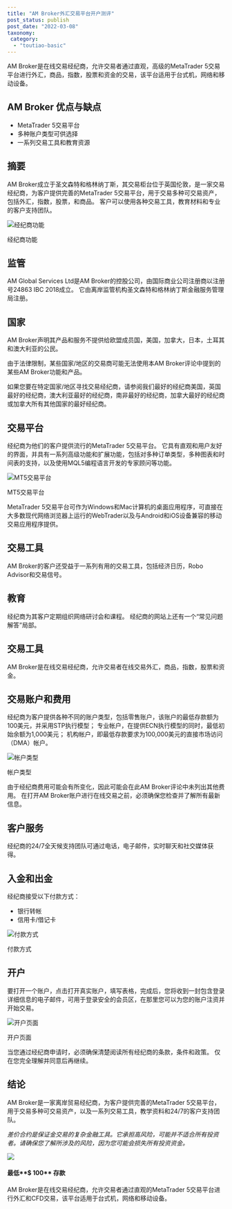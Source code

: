 ```yaml
---
title: "AM Broker外汇交易平台开户测评"
post_status: publish
post_date: "2022-03-08"
taxonomy:
 category: 
  - "toutiao-basic"
---
```


AM Broker是在线交易经纪商，允许交易者通过直观，高级的MetaTrader 5交易平台进行外汇，商品，指数，股票和资金的交易，该平台适用于台式机，网络和移动设备。

## AM Broker 优点与缺点

- MetaTrader 5交易平台
- 多种账户类型可供选择
- 一系列交易工具和教育资源

## 摘要

AM Broker成立于圣文森特和格林纳丁斯，其交易柜台位于英国伦敦，是一家交易经纪商，为客户提供完善的MetaTrader 5交易平台，用于交易多种可交易资产，包括外汇，指数，股票，和商品。 客户可以使用各种交易工具，教育材料和专业的客户支持团队。

![经纪商功能](https://cdn.fendou.la/funstoutiao/2020/11/AM-Broker-Review-Broker-Features.png "经纪商功能")

经纪商功能

## 监管

AM Global Services Ltd是AM Broker的控股公司，由国际商业公司注册商以注册号24863 IBC 2018成立。 它由离岸监管机构圣文森特和格林纳丁斯金融服务管理局注册。

## 国家

AM Broker声明其产品和服务不提供给欧盟成员国，美国，加拿大，日本，土耳其和澳大利亚的公民。

由于法律限制，某些国家/地区的交易商可能无法使用本AM Broker评论中提到的某些AM Broker功能和产品。

如果您要在特定国家/地区寻找交易经纪商，请参阅我们最好的经纪商美国，英国最好的经纪商，澳大利亚最好的经纪商，南非最好的经纪商，加拿大最好的经纪商或加拿大所有其他国家的最好经纪商。

## 交易平台

经纪商为他们的客户提供流行的MetaTrader 5交易平台。 它具有直观和用户友好的界面，并具有一系列高级功能和扩展功能，包括对多种订单类型，多种图表和时间表的支持，以及使用MQL5编程语言开发的专家顾问等功能。

![MT5交易平台](https://cdn.fendou.la/funstoutiao/2020/11/AM-Broker-Review-MT5-Trading-Platforms.jpg "MT5交易平台")

MT5交易平台

MetaTrader 5交易平台可作为Windows和Mac计算机的桌面应用程序，可直接在大多数现代网络浏览器上运行的WebTrader以及与Android和iOS设备兼容的移动交易应用程序提供。

## 交易工具

AM Broker的客户还受益于一系列有用的交易工具，包括经济日历，Robo Advisor和交易信号。

## 教育

经纪商为其客户定期组织网络研讨会和课程。 经纪商的网站上还有一个“常见问题解答”局部。

## 交易工具

AM Broker是在线交易经纪商，允许交易者在线交易外汇，商品，指数，股票和资金。

## 交易账户和费用

经纪商为客户提供各种不同的账户类型，包括零售账户，该账户的最低存款额为100美元，并采用STP执行模型； 专业帐户，在提供ECN执行模型的同时，最低初始余额为1,000美元； 机构帐户，即最低存款要求为100,000美元的直接市场访问（DMA）帐户。

![帐户类型](https://cdn.fendou.la/funstoutiao/2020/11/AM-Broker-Review-Account-Types-1024x801.png "帐户类型")

帐户类型

由于经纪商费用可能会有所变化，因此可能会在此AM Broker评论中未列出其他费用。 在打开AM Broker账户进行在线交易之前，必须确保您检查并了解所有最新信息。

## 客户服务

经纪商的24/7全天候支持团队可通过电话，电子邮件，实时聊天和社交媒体获得。

## 入金和出金

经纪商接受以下付款方式：

- 银行转帐
- 信用卡/借记卡

![付款方式](https://cdn.fendou.la/funstoutiao/2020/11/AM-Broker-Review-Payment-Methods.jpg "付款方式")

付款方式

## 开户

要打开一个账户，点击打开真实账户，填写表格，完成后，您将收到一封包含登录详细信息的电子邮件，可用于登录安全的会员区，在那里您可以为您的账户注资并开始交易。

![开户页面](https://cdn.fendou.la/funstoutiao/2020/11/AM-Broker-Review-Account-Opening-Page.jpg "开户页面")

开户页面

当您通过经纪商申请时，必须确保清楚阅读所有经纪商的条款，条件和政策。 仅在您完全理解并同意后再继续。

## 结论

AM Broker是一家离岸贸易经纪商，为客户提供完善的MetaTrader 5交易平台，用于交易多种可交易资产，以及一系列交易工具，教学资料和24/7的客户支持团队。

_差价合约是保证金交易的复杂金融工具。它承担高风险，可能并不适合所有投资者。请确保您了解所涉及的风险，因为您可能会损失所有投资资金。_

![](https://cdn.fendou.la/funstoutiao/2020/11/AM-Broker-Logo.png)

#### 最低**$ 100** 存款

AM Broker是在线交易经纪商，允许交易者通过直观的MetaTrader 5交易平台进行外汇和CFD交易，该平台适用于台式机，网络和移动设备。
